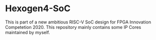 # Hexogen4-SoC
This is part of a new ambitious RISC-V SoC design for FPGA Innovation Competetion 2020. This  repository mainly contains some IP Cores maintained by myself. 
